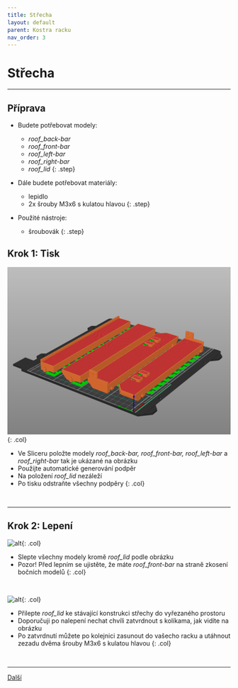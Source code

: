 ```yaml
---
title: Střecha
layout: default
parent: Kostra racku
nav_order: 3
---
```


# Střecha

---

## **Příprava**

- Budete potřebovat modely:
    - *roof_back-bar*
    - *roof_front-bar*
    - *roof_left-bar*
    - *roof_right-bar*
    - *roof_lid*
{: .step}

- Dále budete potřebovat materiály:
  - lepidlo
  - 2x šrouby M3x6 s kulatou hlavou
{: .step}

- Použité nástroje:
  - šroubovák
{: .step}

## **Krok 1:** Tisk
![alt](/images/roof_print1.png){: .col}
- Ve Sliceru položte modely *roof_back-bar, roof_front-bar, roof_left-bar* a *roof_right-bar* tak je ukázané na obrázku
- Použijte automatické generování podpěr
- Na položení *roof_lid* nezáleží
- Po tisku odstraňte všechny podpěry
{: .col}
<br style="clear: left;" />

---

## **Krok 2:** Lepení 
![alt](/images/P1470444.JPG){: .col}
- Slepte všechny modely kromě *roof_lid* podle obrázku
- Pozor! Před lepním se ujistěte, že máte *roof_front-bar* na straně zkosení bočních modelů
{: .col}
<br style="clear: left;" />

![alt](/images/P1470448.JPG){: .col}
- Přilepte *roof_lid* ke stávající konstrukci střechy do vyřezaného prostoru
- Doporučuji po nalepení nechat chvíli zatvrdnout s kolíkama, jak vidíte na obrázku
- Po zatvrdnutí můžete po kolejnici zasunout do vašecho racku a utáhnout zezadu dvěma šrouby M3x6 s kulatou hlavou
{: .col}
<br style="clear: left;" />

---

[Další]()